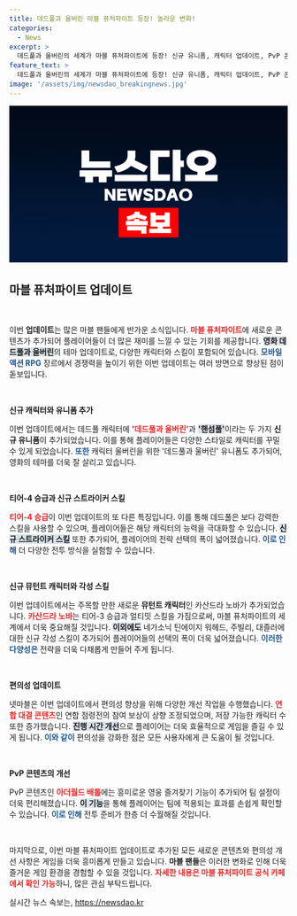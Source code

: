 ```yaml
---
title: 데드풀과 울버린 마블 퓨처파이트 등장! 놀라운 변화!
categories:
  - News
excerpt: >
  데드풀과 울버린의 세계가 마블 퓨처파이트에 등장! 신규 유니폼, 캐릭터 업데이트, PvP 콘텐츠 개선까지 다채로운 변화가 기대된다. 지금 바로 확인해보세요!
feature_text: >
  데드풀과 울버린의 세계가 마블 퓨처파이트에 등장! 신규 유니폼, 캐릭터 업데이트, PvP 콘텐츠 개선까지 다채로운 변화가 기대된다. 지금 바로 확인해보세요!
image: '/assets/img/newsdao_breakingnews.jpg'
---
```


<p><img src="/assets/img/newsdao_breakingnews.jpg" alt="flaretime 속보" /></p>

<h2 data-ke-size="size26">마블 퓨처파이트 업데이트</h2>

<p data-ke-size="size16">&nbsp;</p>

<p>이번 <b>업데이트</b>는 많은 마블 팬들에게 반가운 소식입니다. <b><span style="color: #ee2323;">마블 퓨처파이트</span></b>에 새로운 콘텐츠가 추가되어 플레이어들이 더 많은 재미를 느낄 수 있는 기회를 제공합니다. <b><span style="background-color: #21538527;">영화 데드풀과 울버린</span></b>의 테마 업데이트로, 다양한 캐릭터와 스킬이 포함되어 있습니다. <b><span style="color: #1a5490;">모바일 액션 RPG</span></b> 장르에서 경쟁력을 높이기 위한 이번 업데이트는 여러 방면으로 향상된 점이 돋보입니다.</p>

<p data-ke-size="size16">&nbsp;</p>

<p><b>신규 캐릭터와 유니폼 추가</b></p>

<p>이번 업데이트에서는 데드풀 캐릭터에 <b><span style="color: #ee2323;">'데드풀과 울버린'</span></b>과 <b><span style="background-color: #21538527;">'핸섬풀'</span></b>이라는 두 가지 <b>신규 유니폼</b>이 추가되었습니다. 이를 통해 플레이어들은 다양한 스타일로 캐릭터를 꾸밀 수 있게 되었습니다. <b><span style="color: #1a5490;">또한</span></b> 캐릭터 울버린을 위한 '데드풀과 울버린' 유니폼도 추가되어, 영화의 테마를 더욱 잘 살리고 있습니다.</p>

<p data-ke-size="size16">&nbsp;</p>

<p><b>티어-4 승급과 신규 스트라이커 스킬</b></p>

<p><b><span style="color: #ee2323;">티어-4 승급</span></b>이 이번 업데이트의 또 다른 특징입니다. 이를 통해 데드풀은 보다 강력한 스킬을 사용할 수 있으며, 플레이어들은 해당 캐릭터의 능력을 극대화할 수 있습니다. <b><span style="background-color: #21538527;">신규 스트라이커 스킬</span></b> 또한 추가되어, 플레이어의 전략 선택의 폭이 넓어졌습니다. <b><span style="color: #1a5490;">이로 인해</span></b> 더 다양한 전투 방식을 실험할 수 있습니다.</p>

<p data-ke-size="size16">&nbsp;</p>

<p><b>신규 뮤턴트 캐릭터와 각성 스킬</b></p>

<p>이번 업데이트에서는 주목할 만한 새로운 <b>뮤턴트 캐릭터</b>인 카산드라 노바가 추가되었습니다. <b><span style="color: #ee2323;">카산드라 노바</span></b>는 티어-3 승급과 얼티밋 스킬을 가짐으로써, 마블 퓨처파이트의 세계에서 더욱 중요해질 것입니다. <b><span style="background-color: #21538527;">이외에도</span></b> 네가소닉 틴에이지 워헤드, 주빌리, 대즐러에 대한 신규 각성 스킬이 추가되어 플레이어들의 선택의 폭이 더욱 넓어졌습니다. <b><span style="color: #1a5490;">이러한 다양성은</span></b> 전략을 더욱 다채롭게 만들어 주게 됩니다.</p>

<p data-ke-size="size16">&nbsp;</p>

<p><b>편의성 업데이트</b></p>

<p>넷마블은 이번 업데이트에서 편의성 향상을 위해 다양한 개선 작업을 수행했습니다. <b><span style="color: #ee2323;">연합 대결 콘텐츠</span></b>인 연합 점령전의 참여 보상이 상향 조정되었으며, 저장 가능한 캐릭터 수 또한 증가했습니다. <b><span style="background-color: #21538527;">진행 시간 개선</span></b>으로 플레이어는 더욱 효율적으로 게임을 즐길 수 있게 됩니다. <b><span style="color: #1a5490;">이와 같이</span></b> 편의성을 강화한 점은 모든 사용자에게 큰 도움이 될 것입니다.</p>

<p data-ke-size="size16">&nbsp;</p>

<p><b>PvP 콘텐츠의 개선</b></p>

<p>PvP 콘텐츠인 <b><span style="color: #ee2323;">아더월드 배틀</span></b>에는 흥미로운 영웅 즐겨찾기 기능이 추가되어 팀 설정이 더욱 편리해졌습니다. <b><span style="background-color: #21538527;">이 기능</span></b>을 통해 플레이어는 팀에 적용되는 효과를 손쉽게 확인할 수 있습니다. <b><span style="color: #1a5490;">이로 인해</span></b> 전투 준비가 한층 더 수월해질 것입니다.</p>

<p data-ke-size="size16">&nbsp;</p>

<p>마지막으로, 이번 마블 퓨처파이트 업데이트로 추가된 모든 새로운 콘텐츠와 편의성 개선 사항은 게임을 더욱 흥미롭게 만들고 있습니다. <b>마블 팬들</b>은 이러한 변화로 인해 더욱 즐거운 게임 환경을 경험할 수 있을 것입니다. <b><span style="color: #ee2323;">자세한 내용은 마블 퓨처파이트 공식 카페에서 확인 가능</span></b>하니, 많은 관심 부탁드립니다.</p>
실시간 뉴스 속보는, <a href="https://newsdao.kr" rel="dofollow">https://newsdao.kr</a>



